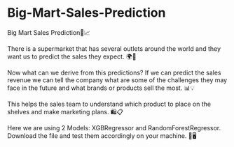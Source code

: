 # Big-Mart-Sales-Prediction

Big Mart Sales Prediction🏪📈

There is a supermarket that has several outlets around the world and they want us to predict the sales they expect. 🌍🛒

Now what can we derive from this predictions? If we can predict the sales revenue we can tell the company what are some of the challenges they may face in the future and what brands or products sell the most. 📊💡

This helps the sales team to understand which product to place on the shelves and make marketing plans. 🛍️📋

Here we are using 2 Models:
XGBRegressor and RandomForestRegressor. Download the file and test them accordingly on your machine. 🧩🖥️
